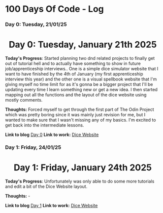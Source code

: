 # 100 Days Of Code - Log

### Day 0: Tuesday, 21/01/25

<h1 align="center">Day 0: Tuesday, January 21th 2025</h1>

**Today's Progress**: Started planning two dnd related projects to finally get out of tutorial hell and to actually have something to show in future job/apprenticeship interviews.. One is a simple dice simulator website that I want to have finished by the 4th of January (my first apprenticeship interview this year) and the other one is a visual spellbook website that I'm giving myself no time limit for as it's gonna be a bigger project that I'll be updating every time I learn something new or get a new idea. I then started mapping out all the functions and the layout of the dice website using mostly comments.

**Thoughts:** Forced myself to get through the first part of The Odin Project which was pretty boring since it was mainly just revision for me, but I wanted to make sure that I wasn't missing any of my basics. I'm excited to get back into the intermediate lessons. 

**Link to blog** [Day 0](https://www.tumblr.com/sweetieupgrade/773302266757316608/tuesday-210125)
**Link to work:** [Dice Website](https://github.com/cinnamon-bee/projects-freetime/blob/main/index.html)

### Day 1: Friday, 24/01/25

<h1 align="center">Day 1: Friday, January 24th 2025</h1>

**Today's Progress**: Unfortunately was only able to do some more tutorials and edit a bit of the Dice Website layout.

**Thoughts:** -

**Link to blog** [Day 1](https://www.tumblr.com/sweetieupgrade/773581399992172544/friday-2401)
**Link to work:** [Dice Website](https://github.com/cinnamon-bee/projects-freetime/blob/main/index.html)




